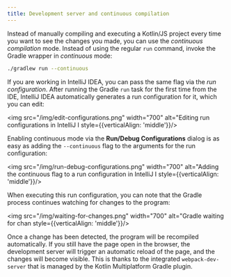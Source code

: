 ```yaml
---
title: Development server and continuous compilation
---
```



Instead of manually compiling and executing a Kotlin/JS project every time you want to see the changes you made,
you can use the _continuous compilation_ mode. Instead of using the regular `run` command, invoke the Gradle wrapper
in _continuous_ mode:

```bash
./gradlew run --continuous
```

If you are working in IntelliJ IDEA, you can pass the same flag via the _run configuration_. After running the Gradle
`run` task for the first time from the IDE, IntelliJ IDEA automatically generates a run configuration for it,
which you can edit:

<img src="/img/edit-configurations.png" width="700" alt="Editing run configurations in IntelliJ I  style={{verticalAlign: 'middle'}}/>

Enabling continuous mode via the **Run/Debug Configurations** dialog is as easy as adding the `--continuous` flag to the
arguments for the run configuration:

<img src="/img/run-debug-configurations.png" width="700" alt="Adding the continuous flag to a run configuration in IntelliJ I  style={{verticalAlign: 'middle'}}/>

When executing this run configuration, you can note that the Gradle process continues watching for changes to the program:

<img src="/img/waiting-for-changes.png" width="700" alt="Gradle waiting for chan  style={{verticalAlign: 'middle'}}/>

Once a change has been detected, the program will be recompiled automatically. If you still have the page open in the browser,
the development server will trigger an automatic reload of the page, and the changes will become visible.
This is thanks to the integrated `webpack-dev-server` that is managed by the Kotlin Multiplatform Gradle plugin.